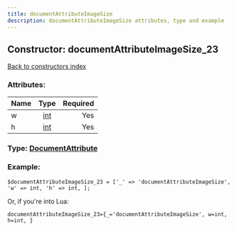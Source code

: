 ```yaml
---
title: documentAttributeImageSize
description: documentAttributeImageSize attributes, type and example
---
```

## Constructor: documentAttributeImageSize\_23  
[Back to constructors index](index.md)



### Attributes:

| Name     |    Type       | Required |
|----------|:-------------:|---------:|
|w|[int](../types/int.md) | Yes|
|h|[int](../types/int.md) | Yes|



### Type: [DocumentAttribute](../types/DocumentAttribute.md)


### Example:

```
$documentAttributeImageSize_23 = ['_' => 'documentAttributeImageSize', 'w' => int, 'h' => int, ];
```  

Or, if you're into Lua:  


```
documentAttributeImageSize_23={_='documentAttributeImageSize', w=int, h=int, }

```


